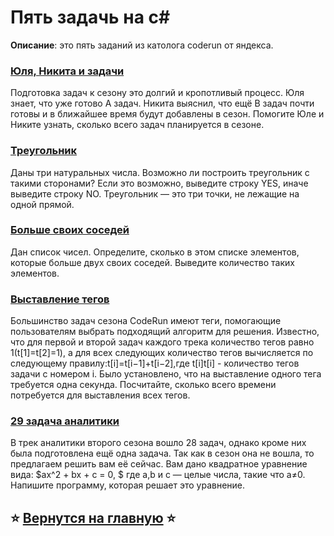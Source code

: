 # Пять задачь на c#

**Описание**: это пять заданий из католога coderun от яндекса.

### [Юля, Никита и задачи](https://github.com/lkaboba27/-/blob/five-zadachi/five_zad_1.cs)
Подготовка задач к сезону это долгий и кропотливый процесс. Юля знает, что уже готово A задач. Никита выяснил, что ещё B задач почти готовы и в ближайшее время будут добавлены в сезон. Помогите Юле и Никите узнать, сколько всего задач планируется в сезоне.

### [Треугольник](https://github.com/lkaboba27/-/blob/five-zadachi/five_zad_2.cs)
Даны три натуральных числа. Возможно ли построить треугольник с такими сторонами? Если это возможно, выведите строку YES, иначе выведите строку NO.
Треугольник — это три точки, не лежащие на одной прямой.

### [Больше своих соседей](https://github.com/lkaboba27/-/blob/five-zadachi/five_zad_3.cs)
Дан список чисел. Определите, сколько в этом списке элементов, которые больше двух своих соседей. Выведите количество таких элементов.

### [Выставление тегов]()
Большинство задач сезона CodeRun имеют теги, помогающие пользователям выбрать подходящий алгоритм для решения. Известно, что для первой и второй задач каждого трека количество тегов равно 1(t[1]=t[2]=1), а для всех следующих количество тегов вычисляется по следующему правилу:t[i]=t[i−1]+t[i−2],где t[i]t[i] - количество тегов задачи с номером i.
Было установлено, что на выставление одного тега требуется одна секунда. Посчитайте, сколько всего времени потребуется для выставления всех тегов.

### [29 задача аналитики]()
В трек аналитики второго сезона вошло 28 задач, однако кроме них была подготовлена ещё одна задача. Так как в сезон она не вошла, то предлагаем решить вам её сейчас.
Вам дано квадратное уравнение вида:
$ax^2 + bx + c = 0, $ где a,b и c — целые числа, такие что a≠0.
Напишите программу, которая решает это уравнение.

## ⭐️ [Вернутся на главную](https://github.com/lkaboba27/-/tree/main) ⭐️
